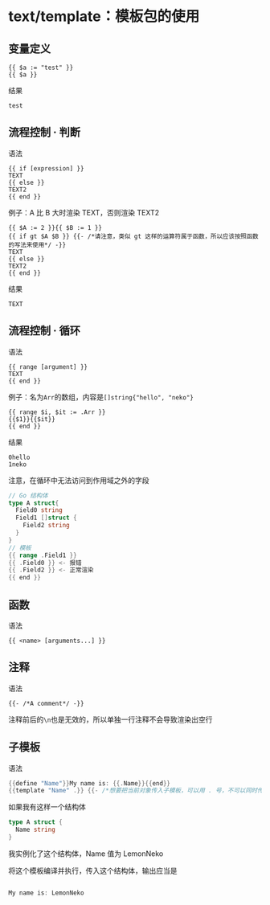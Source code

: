 # text/template：模板包的使用
<p id="uDQhfJxnJzRfL8kDXqP6PT">



</p>

<p id="8ucLGztfhEuR7MxuW39xfC">

## 变量定义

</p>

<p id="cXutvte1V7H9G6Jk6zP6D9">

```纯文本
{{ $a := "test" }}
{{ $a }}
```


</p>

<p id="jAc58mneZsmoSdtG2iNzJp">

结果

</p>

<p id="56gAfXeRtbXZwfb1eG7JnA">

```纯文本
test
```


</p>

<p id="eNp2RqmGYGiKbgt7tkJR4V">

## 流程控制 · 判断

</p>

<p id="di95DyV33Nmzi19a3zVZzA">

语法

</p>

<p id="sMKkS3KdbWFk3U4Q26Z8HJ">

```纯文本
{{ if [expression] }}
TEXT
{{ else }}
TEXT2
{{ end }}
```


</p>

<p id="xx5k6UQqbsaybsLbuGQNDv">

例子：A 比 B 大时渲染 TEXT，否则渲染 TEXT2

</p>

<p id="irC2iKUNsK4f4DbpkgcgJT">

```纯文本
{{ $A := 2 }}{{ $B := 1 }}
{{ if gt $A $B }} {{- /*请注意，类似 gt 这样的运算符属于函数，所以应该按照函数的写法来使用*/ -}}
TEXT
{{ else }}
TEXT2
{{ end }}
```


</p>

<p id="r5HsLNbuffuuRpo58t31QJ">

结果

</p>

<p id="64XZAtNa66xgZdpTFnHHTE">

```纯文本
TEXT
```


</p>

<p id="9rPDrPofqbSS1aEbnJkvcC">

## 流程控制 · 循环

</p>

<p id="7J6NHm65DFPfbxaT5LK33E">

语法

</p>

<p id="byDNiH6vs8z9khMcc9Zfg4">

```纯文本
{{ range [argument] }}
TEXT
{{ end }}
```


</p>

<p id="kQyMz7JQocXUAnAUdK4xLE">

例子：名为`Arr`的数组，内容是`[]string{"hello", "neko"}`

</p>

<p id="7omWhYpafGznUzzMPY7sBp">

```纯文本
{{ range $i, $it := .Arr }}
{{$1}}{{$it}}
{{ end }}
```


</p>

<p id="p3gkH2umov9Rp8tdVQxv66">

结果

</p>

<p id="nq8sDE34rhNmfc6q346nPe">

```纯文本
0hello
1neko
```


</p>

<p id="iXQfFZih4WZvFGDoJhW32k">

注意，在循环中无法访问到作用域之外的字段

</p>

<p id="sTTN2nbxbuRpNjj1Jxh1W9">

```Go
// Go 结构体
type A struct{
  Field0 string
  Field1 []struct {
    Field2 string
  }
}
// 模板
{{ range .Field1 }}
{{ .Field0 }} <- 报错
{{ .Field2 }} <- 正常渲染
{{ end }}
```


</p>

<p id="koGkUqJkDgjPbqebWcDaYX">

## 函数

</p>

<p id="tfnSg8VGay3xJpEPVeAVEG">

语法

</p>

<p id="x7nBaM8fEjJ8e69s52Lj62">

```text
{{ <name> [arguments...] }}
```


</p>

<p id="3GtFQ1R73LuEh6TZLnYmMM">

## 注释

</p>

<p id="7LCPzbwrx7hkXKz6US3u41">

语法

</p>

<p id="4G524pGZQizgh57ufQhmLg">

```纯文本
{{- /*A comment*/ -}}
```


</p>

<p id="f2ELR3oWFrEmZAwAAzmCtR">

注释前后的`\n`也是无效的，所以单独一行注释不会导致渲染出空行

</p>

<p id="dsrh3jnZWQsti94hgnH3Qk">

## 子模板

</p>

<p id="6hFsUTTfe4sgzeAH5Y71br">

语法

</p>

<p id="hxeFn8eRw4WSs2Cuim4fK4">

```Go
{{define "Name"}}My name is: {{.Name}}{{end}}
{{template "Name" .}} {{- /*想要把当前对象传入子模板，可以用 . 号，不可以同时传入多个对象*/ -}}
```


</p>

<p id="6p3dCg353LKqrnLAzf9fwC">

如果我有这样一个结构体

</p>

<p id="8fV3KBhP2H5MKgZf7AR7cW">

```Go
type A struct {
  Name string
}

```


</p>

<p id="37YXycstrVSzdY7ntsKT3i">

我实例化了这个结构体，Name 值为 LemonNeko

</p>

<p id="acDJfGP6yGCxBpgBpprQbX">

将这个模板编译并执行，传入这个结构体，输出应当是

</p>

<p id="v8vZy82sB5eP4CLmEm4nzc">

```Go

My name is: LemonNeko
```


</p>

<p id="ruNn2hGaf7J8vSMVPM4PT8">



</p>
